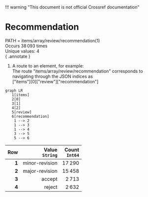 !!! warning "This document is not official Crossref documentation"
# Recommendation
PATH = items/array/review/recommendation(1)  
Occurs 38 093 times  
Unique values: 4  
{ .annotate }

1. A route to an element, for example:  
   The route "items/array/review/recommendation" corresponds to navigating through the JSON indices as  
   ["items"][0]["review"]["recommendation"]  

```mermaid
graph LR
   1[items]
   2[0]
   3[1]
   4[2]
   5[review]
   6[recommendation]
    1 --> 2
    1 --> 3
    1 --> 4
    3 --> 5
    5 --> 6
```

| **Row** | **Value**<br>`String` | **Count**<br>`Int64` |
|--------:|----------------------:|---------------------:|
| **1**   | minor-revision        | 17 290               |
| **2**   | major-revision        | 15 458               |
| **3**   | accept                | 2 713                |
| **4**   | reject                | 2 632                |

